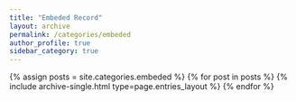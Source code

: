 ```yaml
---
title: "Embeded Record"
layout: archive
permalink: /categories/embeded
author_profile: true
sidebar_category: true
---
```


{% assign posts = site.categories.embeded %}
{% for post in posts %} {% include archive-single.html type=page.entries_layout %} {% endfor %}
